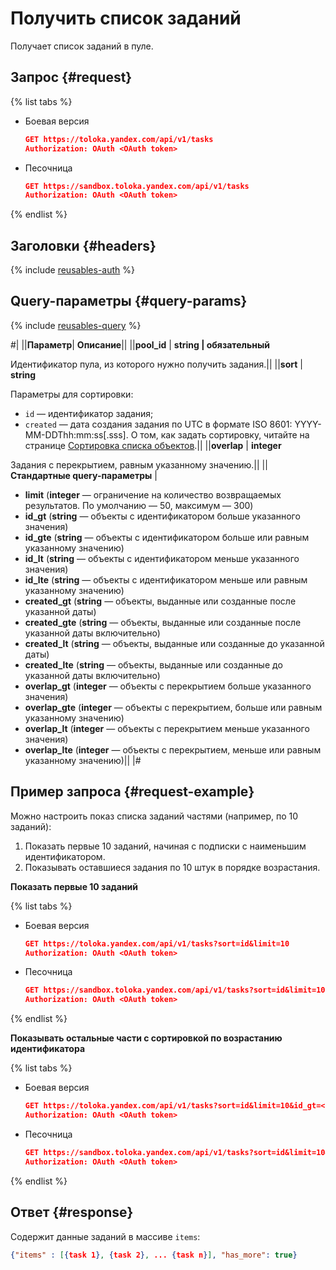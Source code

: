 # Получить список заданий

Получает список заданий в пуле.

## Запрос {#request}

{% list tabs %}

- Боевая версия

  ```json
  GET https://toloka.yandex.com/api/v1/tasks
  Authorization: OAuth <OAuth token>
  ```

- Песочница

  ```json
  GET https://sandbox.toloka.yandex.com/api/v1/tasks 
  Authorization: OAuth <OAuth token>
  ```

{% endlist %}

## Заголовки {#headers}

{% include [reusables-auth](../_includes/reusables/id-reusables/auth.md) %}


## Query-параметры {#query-params}

{% include [reusables-query](../_includes/reusables/id-reusables/query.md) %}


#|
||**Параметр**| **Описание**||
||**pool_id** | **string \| обязательный**

Идентификатор пула, из которого нужно получить задания.||
||**sort** | **string**

Параметры для сортировки:

- `id` — идентификатор задания;
- `created` — дата создания задания по UTC в формате ISO 8601: YYYY-MM-DDThh:mm:ss[.sss].
О том, как задать сортировку, читайте на странице [Сортировка списка объектов](sorting.md).||
||**overlap** | **integer**

Задания с перекрытием, равным указанному значению.||
||**Стандартные query-параметры** |
- **limit** (**integer** — ограничение на количество возвращаемых результатов. По умолчанию — 50, максимум — 300)
- **id_gt** (**string** — объекты с идентификатором больше указанного значения)
- **id_gte** (**string** — объекты с идентификатором больше или равным указанному значению)
- **id_lt** (**string** — объекты с идентификатором меньше указанного значения)
- **id_lte** (**string** — объекты с идентификатором меньше или равным указанному значению)
- **created_gt** (**string** — объекты, выданные или созданные после указанной даты)
- **created_gte** (**string** — объекты, выданные или созданные после указанной даты включительно)
- **created_lt** (**string** — объекты, выданные или созданные до указанной даты)
- **created_lte** (**string** — объекты, выданные или созданные до указанной даты включительно)
- **overlap_gt** (**integer** — объекты с перекрытием больше указанного значения)
- **overlap_gte** (**integer** — объекты с перекрытием, больше или равным указанному значению)
- **overlap_lt** (**integer** — объекты с перекрытием меньше указанного значения)
- **overlap_lte** (**integer** — объекты с перекрытием, меньше или равным указанному значению)||
|#

## Пример запроса {#request-example}
 Можно настроить показ списка заданий частями (например, по 10 заданий): 
1. Показать первые 10 заданий, начиная с подписки с наименьшим идентификатором.
1. Показывать оставшиеся задания по 10 штук в порядке возрастания.

**Показать первые 10 заданий**

{% list tabs %}

- Боевая версия

  ```json
  GET https://toloka.yandex.com/api/v1/tasks?sort=id&limit=10
  Authorization: OAuth <OAuth token>
  ```

- Песочница

  ```json
  GET https://sandbox.toloka.yandex.com/api/v1/tasks?sort=id&limit=10
  Authorization: OAuth <OAuth token>
  ```

{% endlist %}

**Показывать остальные части с сортировкой по возрастанию идентификатора**

{% list tabs %}

- Боевая версия

  ```json
  GET https://toloka.yandex.com/api/v1/tasks?sort=id&limit=10&id_gt=<ID of the last task from the previous response>
  Authorization: OAuth <OAuth token>
  ```

- Песочница

  ```json
  GET https://sandbox.toloka.yandex.com/api/v1/tasks?sort=id&limit=10&id_gt=<ID of the last task from the previous response>
  Authorization: OAuth <OAuth token>
  ```

{% endlist %}

## Ответ {#response}

Содержит данные заданий в массиве `items`:

```json
{"items" : [{task 1}, {task 2}, ... {task n}], "has_more": true}
```

